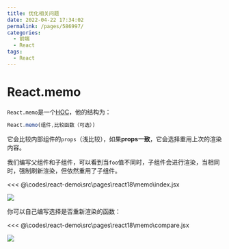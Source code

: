 ```yaml
---
title: 优化相关问题
date: 2022-04-22 17:34:02
permalink: /pages/586997/
categories:
  - 前端
  - React
tags:
  - React
---
```


# React.memo

`React.memo`是一个[HOC](/pages/1aa093/)，他的结构为：

```js
React.memo(组件,比较函数（可选）)
```

它会比较内部组件的`props`（浅比较），如果**props一致**，它会选择重用上次的渲染内容。

我们编写父组件和子组件，可以看到当`foo`值不同时，子组件会进行渲染，当相同时，强制刷新渲染，但依然重用了子组件。

<<< @\codes\react-demo\src\pages\react18\memo\index.jsx

![](https://linyc.oss-cn-beijing.aliyuncs.com/memo.gif)

你可以自己编写选择是否重新渲染的函数：

<<< @\codes\react-demo\src\pages\react18\memo\compare.jsx

![](https://linyc.oss-cn-beijing.aliyuncs.com/meomo2.gif)